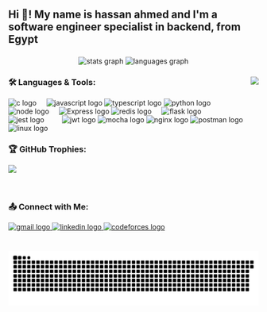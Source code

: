 <h2 align="left">Hi 👋! My name is hassan ahmed and I'm a software engineer specialist in backend, from Egypt</h2>

###

<div align="center">
  <img src="https://github-readme-stats.vercel.app/api?username=hassanah391&hide_title=false&hide_rank=false&show_icons=true&include_all_commits=true&count_private=true&disable_animations=false&theme=dracula&locale=en&hide_border=false" height="150" alt="stats graph"  />
  <img src="https://github-readme-stats.vercel.app/api/top-langs?username=hassanah391&locale=en&hide_title=false&layout=compact&card_width=320&langs_count=5&theme=dracula&hide_border=false" height="150" alt="languages graph"  />
</div>

###

<img align="right" height="150" src="https://media3.giphy.com/media/v1.Y2lkPTc5MGI3NjExdnR3em80OXhhOGpucjhyOHdzN2dwNDFhdGdxc3R2Y3h4cTN0M2N5aSZlcD12MV9pbnRlcm5hbF9naWZfYnlfaWQmY3Q9Zw/o0vwzuFwCGAFO/giphy.gif"  />

###
<h3 align="left">🛠️ Languages & Tools:</h3>

<div align="left">
  <img src="https://img.shields.io/badge/C-00599C?style=for-the-badge&logo=c&logoColor=white" height="30" alt="c logo"  />
  <img width="12" />
  <img src="https://img.shields.io/badge/JavaScript-323330?style=for-the-badge&logo=javascript&logoColor=F7DF1E" height="30" alt="javascript logo"  />
  <img src="https://img.shields.io/badge/TypeScript-007ACC?style=for-the-badge&logo=typescript&logoColor=white" height="30" alt="typescript logo"  />
    <img src="https://img.shields.io/badge/Python-FFD43B?style=for-the-badge&logo=python&logoColor=blue" height="30" alt="python logo"  />
  <img src="https://img.shields.io/badge/Node%20js-339933?style=for-the-badge&logo=nodedotjs&logoColor=white" height="30" alt="node logo"  />
  <img width="12" />
  <img src="https://img.shields.io/badge/Express%20js-000000?style=for-the-badge&logo=express&logoColor=white" height="30" alt="Express logo"  />
  <img src="https://img.shields.io/badge/redis-CC0000.svg?&style=for-the-badge&logo=redis&logoColor=white" height="30" alt="redis logo"  />
  <img width="12" />
  <img src="https://img.shields.io/badge/Flask-000000?style=for-the-badge&logo=flask&logoColor=white" height="30" alt="flask logo"  />
  <img width="12" />
  <img width="12" />
  <img src="https://img.shields.io/badge/Jest-C21325?style=for-the-badge&logo=jest&logoColor=white height="30" alt="jest logo"  />
  <img width="12" />
  <img width="12" />
  <img src="https://img.shields.io/badge/JWT-000000?style=for-the-badge&logo=JSON%20web%20tokens&logoColor=white height="30" alt="jwt logo"  />
  <img src="https://img.shields.io/badge/Mocha-8D6748?style=for-the-badge&logo=Mocha&logoColor=white="30" alt="mocha logo"  />
  <img src="https://img.shields.io/badge/Nginx-009639?style=for-the-badge&logo=nginx&logoColor=white"30" alt="nginx logo"  />
  <img src="https://img.shields.io/badge/Postman-FF6C37?style=for-the-badge&logo=Postman&logoColor=white"30" alt="postman logo"  />
  <img src="https://img.shields.io/badge/Linux-FCC624?style=for-the-badge&logo=linux&logoColor=black"30" alt="linux logo"  />
</div>

<h3 align="left">🏆 GitHub Trophies:</h3>
  <p align="left">
    <img src="https://github-profile-trophy.vercel.app/?username=hassanah391&theme=onestar&row=1&column=7"/>
  </p>
  <br>

###

<div align="left">
  <h3 align="left">📤 Connect with Me:</h3>
  <a href="mailto:hassan.ahmed357753@gmail.com">
    <img src="https://img.shields.io/static/v1?message=Gmail&logo=gmail&label=&color=D14836&logoColor=white&labelColor=&style=for-the-badge" height="35" alt="gmail logo"  />
  </a>
  <a href="https://www.linkedin.com/in/hassan-ahmed-77578b206/" target="_blank">
    <img src="https://img.shields.io/static/v1?message=LinkedIn&logo=linkedin&label=&color=0077B5&logoColor=white&labelColor=&style=for-the-badge" height="35" alt="linkedin logo"  />
  </a>
  <a href="https://codeforces.com/profile/hassan.ahmed3577" target="_blank">
    <img src="https://img.shields.io/badge/Codeforces-445f9d?style=for-the-badge&logo=Codeforces&logoColor=white" height="35" alt="codeforces logo"  />
  </a>
</div>

###

<br clear="both">

<img src="https://raw.githubusercontent.com/hassanah391/hassanah391/main/output/snake.svg" alt="Snake animation" />

###
